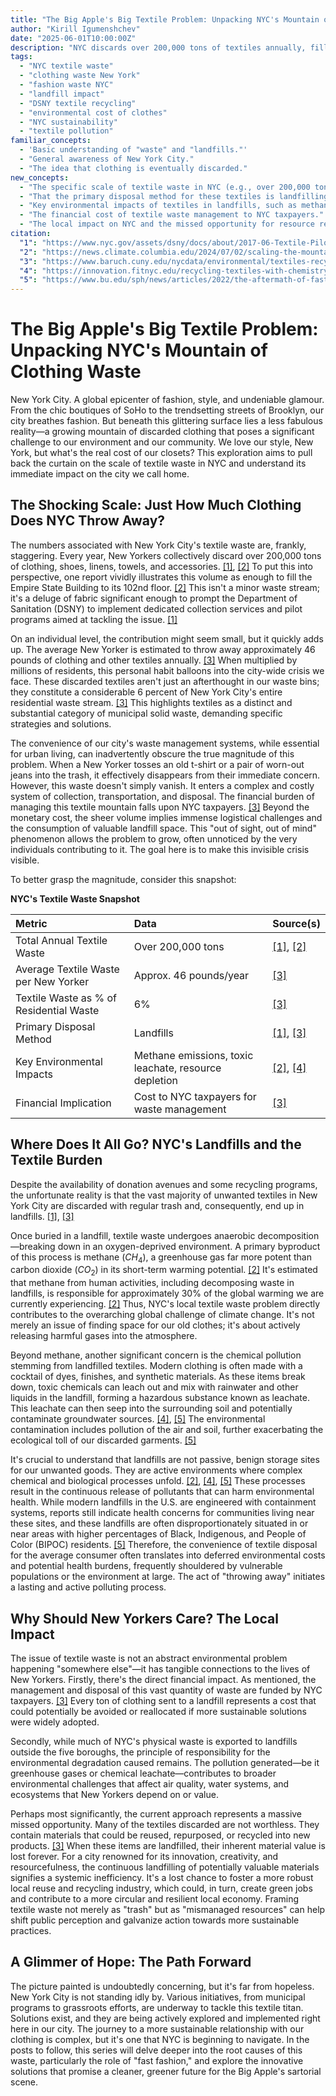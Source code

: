 ```yaml
---
title: "The Big Apple's Big Textile Problem: Unpacking NYC's Mountain of Clothing Waste"
author: "Kirill Igumenshchev"
date: "2025-06-01T10:00:00Z"
description: "NYC discards over 200,000 tons of textiles annually, filling landfills, releasing methane, and costing taxpayers. This post explores the shocking scale and local impact of this fashion waste crisis."
tags:
  - "NYC textile waste"
  - "clothing waste New York"
  - "fashion waste NYC"
  - "landfill impact"
  - "DSNY textile recycling"
  - "environmental cost of clothes"
  - "NYC sustainability"
  - "textile pollution"
familiar_concepts:
  - 'Basic understanding of "waste" and "landfills."'
  - "General awareness of New York City."
  - "The idea that clothing is eventually discarded."
new_concepts:
  - "The specific scale of textile waste in NYC (e.g., over 200,000 tons annually, average per person, percentage of total residential waste)."
  - "That the primary disposal method for these textiles is landfilling."
  - "Key environmental impacts of textiles in landfills, such as methane (CH4) gas production and the potential for toxic leachate."
  - "The financial cost of textile waste management to NYC taxpayers."
  - "The local impact on NYC and the missed opportunity for resource recovery."
citation:
  "1": "https://www.nyc.gov/assets/dsny/docs/about/2017-06-Textile-Pilot-Report_draft10.pdf (Provides the core statistic of over 200,000 tons of textile waste annually in NYC and details DSNY's perspective and pilot programs.)"
  "2": "https://news.climate.columbia.edu/2024/07/02/scaling-the-mountains-of-textile-waste-in-new-york-city/ (Discusses the scale of NYC's textile waste, likening it to the Empire State Building, and the environmental impact in landfills, including methane.)"
  "3": "https://www.baruch.cuny.edu/nycdata/environmental/textiles-recycling.htm (States the average textile waste per New Yorker and its percentage of the residential waste stream, and mentions landfill as the normal destination.)"
  "4": "https://innovation.fitnyc.edu/recycling-textiles-with-chemistry-more/ (Highlights the environmental burden of textile waste, including chemical pollution from landfill leachate.)"
  "5": "https://www.bu.edu/sph/news/articles/2022/the-aftermath-of-fast-fashion-how-discarded-clothes-impact-public-health-and-the-environment/ (Explains the decomposition process in landfills, the release of gas and chemical leachates, and the disproportionate location of landfills.)"
---
```


# The Big Apple's Big Textile Problem: Unpacking NYC's Mountain of Clothing Waste

New York City. A global epicenter of fashion, style, and undeniable glamour. From the chic boutiques of SoHo to the trendsetting streets of Brooklyn, our city breathes fashion. But beneath this glittering surface lies a less fabulous reality—a growing mountain of discarded clothing that poses a significant challenge to our environment and our community. We love our style, New York, but what's the real cost of our closets? This exploration aims to pull back the curtain on the scale of textile waste in NYC and understand its immediate impact on the city we call home.

## The Shocking Scale: Just How Much Clothing Does NYC Throw Away?

The numbers associated with New York City's textile waste are, frankly, staggering. Every year, New Yorkers collectively discard over 200,000 tons of clothing, shoes, linens, towels, and accessories. [\[1\]](https://www.nyc.gov/assets/dsny/docs/about/2017-06-Textile-Pilot-Report_draft10.pdf), [\[2\]](https://news.climate.columbia.edu/2024/07/02/scaling-the-mountains-of-textile-waste-in-new-york-city/) To put this into perspective, one report vividly illustrates this volume as enough to fill the Empire State Building to its 102nd floor. [\[2\]](https://news.climate.columbia.edu/2024/07/02/scaling-the-mountains-of-textile-waste-in-new-york-city/) This isn't a minor waste stream; it's a deluge of fabric significant enough to prompt the Department of Sanitation (DSNY) to implement dedicated collection services and pilot programs aimed at tackling the issue. [\[1\]](https://www.nyc.gov/assets/dsny/docs/about/2017-06-Textile-Pilot-Report_draft10.pdf)

On an individual level, the contribution might seem small, but it quickly adds up. The average New Yorker is estimated to throw away approximately 46 pounds of clothing and other textiles annually. [\[3\]](https://www.baruch.cuny.edu/nycdata/environmental/textiles-recycling.htm) When multiplied by millions of residents, this personal habit balloons into the city-wide crisis we face. These discarded textiles aren't just an afterthought in our waste bins; they constitute a considerable 6 percent of New York City's entire residential waste stream. [\[3\]](https://www.baruch.cuny.edu/nycdata/environmental/textiles-recycling.htm) This highlights textiles as a distinct and substantial category of municipal solid waste, demanding specific strategies and solutions.

The convenience of our city's waste management systems, while essential for urban living, can inadvertently obscure the true magnitude of this problem. When a New Yorker tosses an old t-shirt or a pair of worn-out jeans into the trash, it effectively disappears from their immediate concern. However, this waste doesn't simply vanish. It enters a complex and costly system of collection, transportation, and disposal. The financial burden of managing this textile mountain falls upon NYC taxpayers. [\[3\]](https://www.baruch.cuny.edu/nycdata/environmental/textiles-recycling.htm) Beyond the monetary cost, the sheer volume implies immense logistical challenges and the consumption of valuable landfill space. This "out of sight, out of mind" phenomenon allows the problem to grow, often unnoticed by the very individuals contributing to it. The goal here is to make this invisible crisis visible.

To better grasp the magnitude, consider this snapshot:

**NYC's Textile Waste Snapshot**

| Metric                                    | Data                                                                 | Source(s)                                                     |
| :---------------------------------------- | :------------------------------------------------------------------- | :------------------------------------------------------------ |
| Total Annual Textile Waste                | Over 200,000 tons                                                    | [\[1\]](https://www.nyc.gov/assets/dsny/docs/about/2017-06-Textile-Pilot-Report_draft10.pdf), [\[2\]](https://news.climate.columbia.edu/2024/07/02/scaling-the-mountains-of-textile-waste-in-new-york-city/)                    |
| Average Textile Waste per New Yorker      | Approx. 46 pounds/year                                               | [\[3\]](https://www.baruch.cuny.edu/nycdata/environmental/textiles-recycling.htm)                                          |
| Textile Waste as % of Residential Waste | 6%                                                                   | [\[3\]](https://www.baruch.cuny.edu/nycdata/environmental/textiles-recycling.htm)                                          |
| Primary Disposal Method                   | Landfills                                                            | [\[1\]](https://www.nyc.gov/assets/dsny/docs/about/2017-06-Textile-Pilot-Report_draft10.pdf), [\[3\]](https://www.baruch.cuny.edu/nycdata/environmental/textiles-recycling.htm)                    |
| Key Environmental Impacts                 | Methane emissions, toxic leachate, resource depletion                | [\[2\]](https://news.climate.columbia.edu/2024/07/02/scaling-the-mountains-of-textile-waste-in-new-york-city/), [\[4\]](https://innovation.fitnyc.edu/recycling-textiles-with-chemistry-more/)                    |
| Financial Implication                     | Cost to NYC taxpayers for waste management                           | [\[3\]](https://www.baruch.cuny.edu/nycdata/environmental/textiles-recycling.htm)                                          |

## Where Does It All Go? NYC's Landfills and the Textile Burden

Despite the availability of donation avenues and some recycling programs, the unfortunate reality is that the vast majority of unwanted textiles in New York City are discarded with regular trash and, consequently, end up in landfills. [\[1\]](https://www.nyc.gov/assets/dsny/docs/about/2017-06-Textile-Pilot-Report_draft10.pdf), [\[3\]](https://www.baruch.cuny.edu/nycdata/environmental/textiles-recycling.htm)

Once buried in a landfill, textile waste undergoes anaerobic decomposition—breaking down in an oxygen-deprived environment. A primary byproduct of this process is methane ($CH_4$), a greenhouse gas far more potent than carbon dioxide ($CO_2$) in its short-term warming potential. [\[2\]](https://news.climate.columbia.edu/2024/07/02/scaling-the-mountains-of-textile-waste-in-new-york-city/) It's estimated that methane from human activities, including decomposing waste in landfills, is responsible for approximately 30% of the global warming we are currently experiencing. [\[2\]](https://news.climate.columbia.edu/2024/07/02/scaling-the-mountains-of-textile-waste-in-new-york-city/) Thus, NYC's local textile waste problem directly contributes to the overarching global challenge of climate change. It's not merely an issue of finding space for our old clothes; it's about actively releasing harmful gases into the atmosphere.

Beyond methane, another significant concern is the chemical pollution stemming from landfilled textiles. Modern clothing is often made with a cocktail of dyes, finishes, and synthetic materials. As these items break down, toxic chemicals can leach out and mix with rainwater and other liquids in the landfill, forming a hazardous substance known as leachate. This leachate can then seep into the surrounding soil and potentially contaminate groundwater sources. [\[4\]](https://innovation.fitnyc.edu/recycling-textiles-with-chemistry-more/), [\[5\]](https://www.bu.edu/sph/news/articles/2022/the-aftermath-of-fast-fashion-how-discarded-clothes-impact-public-health-and-the-environment/) The environmental contamination includes pollution of the air and soil, further exacerbating the ecological toll of our discarded garments. [\[5\]](https://www.bu.edu/sph/news/articles/2022/the-aftermath-of-fast-fashion-how-discarded-clothes-impact-public-health-and-the-environment/)

It's crucial to understand that landfills are not passive, benign storage sites for our unwanted goods. They are active environments where complex chemical and biological processes unfold. [\[2\]](https://news.climate.columbia.edu/2024/07/02/scaling-the-mountains-of-textile-waste-in-new-york-city/), [\[4\]](https://innovation.fitnyc.edu/recycling-textiles-with-chemistry-more/), [\[5\]](https://www.bu.edu/sph/news/articles/2022/the-aftermath-of-fast-fashion-how-discarded-clothes-impact-public-health-and-the-environment/) These processes result in the continuous release of pollutants that can harm environmental health. While modern landfills in the U.S. are engineered with containment systems, reports still indicate health concerns for communities living near these sites, and these landfills are often disproportionately situated in or near areas with higher percentages of Black, Indigenous, and People of Color (BIPOC) residents. [\[5\]](https://www.bu.edu/sph/news/articles/2022/the-aftermath-of-fast-fashion-how-discarded-clothes-impact-public-health-and-the-environment/) Therefore, the convenience of textile disposal for the average consumer often translates into deferred environmental costs and potential health burdens, frequently shouldered by vulnerable populations or the environment at large. The act of "throwing away" initiates a lasting and active polluting process.

## Why Should New Yorkers Care? The Local Impact

The issue of textile waste is not an abstract environmental problem happening "somewhere else"—it has tangible connections to the lives of New Yorkers. Firstly, there's the direct financial impact. As mentioned, the management and disposal of this vast quantity of waste are funded by NYC taxpayers. [\[3\]](https://www.baruch.cuny.edu/nycdata/environmental/textiles-recycling.htm) Every ton of clothing sent to a landfill represents a cost that could potentially be avoided or reallocated if more sustainable solutions were widely adopted.

Secondly, while much of NYC's physical waste is exported to landfills outside the five boroughs, the principle of responsibility for the environmental degradation caused remains. The pollution generated—be it greenhouse gases or chemical leachate—contributes to broader environmental challenges that affect air quality, water systems, and ecosystems that New Yorkers depend on or value.

Perhaps most significantly, the current approach represents a massive missed opportunity. Many of the textiles discarded are not worthless. They contain materials that could be reused, repurposed, or recycled into new products. [\[3\]](https://www.baruch.cuny.edu/nycdata/environmental/textiles-recycling.htm) When these items are landfilled, their inherent material value is lost forever. For a city renowned for its innovation, creativity, and resourcefulness, the continuous landfilling of potentially valuable materials signifies a systemic inefficiency. It's a lost chance to foster a more robust local reuse and recycling industry, which could, in turn, create green jobs and contribute to a more circular and resilient local economy. Framing textile waste not merely as "trash" but as "mismanaged resources" can help shift public perception and galvanize action towards more sustainable practices.

## A Glimmer of Hope: The Path Forward

The picture painted is undoubtedly concerning, but it's far from hopeless. New York City is not standing idly by. Various initiatives, from municipal programs to grassroots efforts, are underway to tackle this textile titan. Solutions exist, and they are being actively explored and implemented right here in our city. The journey to a more sustainable relationship with our clothing is complex, but it's one that NYC is beginning to navigate. In the posts to follow, this series will delve deeper into the root causes of this waste, particularly the role of "fast fashion," and explore the innovative solutions that promise a cleaner, greener future for the Big Apple's sartorial scene.
